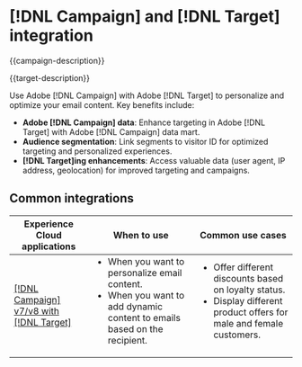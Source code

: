 ---
---

# [!DNL Campaign] and [!DNL Target] integration

{{campaign-description}}

{{target-description}}

Use Adobe [!DNL Campaign] with Adobe [!DNL Target] to personalize and optimize your email content. Key benefits include:

+ **Adobe [!DNL Campaign] data**: Enhance targeting in Adobe [!DNL Target] with Adobe [!DNL Campaign] data mart.
+ **Audience segmentation**: Link segments to visitor ID for optimized targeting and personalized experiences.
+ **[!DNL Target]ing enhancements**: Access valuable data (user agent, IP address, geolocation) for improved targeting and campaigns.

## Common integrations

<table>
    <thead>
        <tr>
            <th>Experience Cloud applications</th>
            <th>When to use</th>
            <th>Common use cases</th>
        </tr>
    </thead>
    <tbody>
        <tr>
            <td><a href="https://experienceleague.adobe.com/docs/campaign-classic-learn/tutorials/integrating/target-integration.html" target="_blank" rel="noreferrer">[!DNL Campaign] v7/v8 with [!DNL Target]</a></td>
            <td>
                <ul style="margin-top: 0;">
                    <li>When you want to personalize email content.</li>
                    <li>When you want to add dynamic content to emails based on the recipient.</li>
                </ul>
            </td>
            <td>
              <ul style="margin-top: 0;">
                <li>Offer different discounts based on loyalty status. </li>
                <li>Display different product offers for male and female customers.
              </ul>
            </td>
        </tr>     
    </tbody>          
</table>

